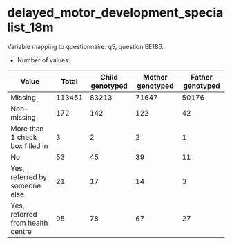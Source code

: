 # delayed_motor_development_specialist_18m
Variable mapping to questionnaire: q5, question EE186.
- Number of values:

| Value | Total | Child genotyped | Mother genotyped | Father genotyped |
| ----- | ----- | --------------- | ---------------- | ---------------- |
| Missing | 113451 | 83213 | 71647 | 50176 |
| Non-missing | 172 | 142 | 122 | 42 |
| More than 1 check box filled in | 3 | 2 | 2 |1 |
| No | 53 | 45 | 39 |11 |
| Yes, referred by someone else | 21 | 17 | 14 |3 |
| Yes, referred from health centre | 95 | 78 | 67 |27 |



